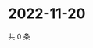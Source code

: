 # 2022-11-20

共 0 条

<!-- BEGIN WEIBO -->
<!-- 最后更新时间 Sun Nov 20 2022 03:11:52 GMT+0800 (China Standard Time) -->

<!-- END WEIBO -->

